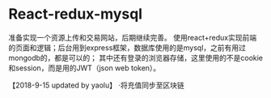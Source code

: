 # React-redux-mysql


   准备实现一个资源上传和交易网站，后期继续完善。
   使用react+redux实现前端的页面和逻辑；后台用到express框架，数据库使用的是mysql，之前有用过mongodb的，都是可以的；
   其中还有登录的浏览器存储，这里使用的不是cookie和session，而是用的JWT（json web token）。

   【2018-9-15 updated by yaolu】
   ·将充值同步至区块链


